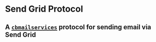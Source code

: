 # Send Grid Protocol

## A [`cbmailservices`](https://github.com/ColdBox/cbox-mailservices) protocol for sending email via Send Grid


